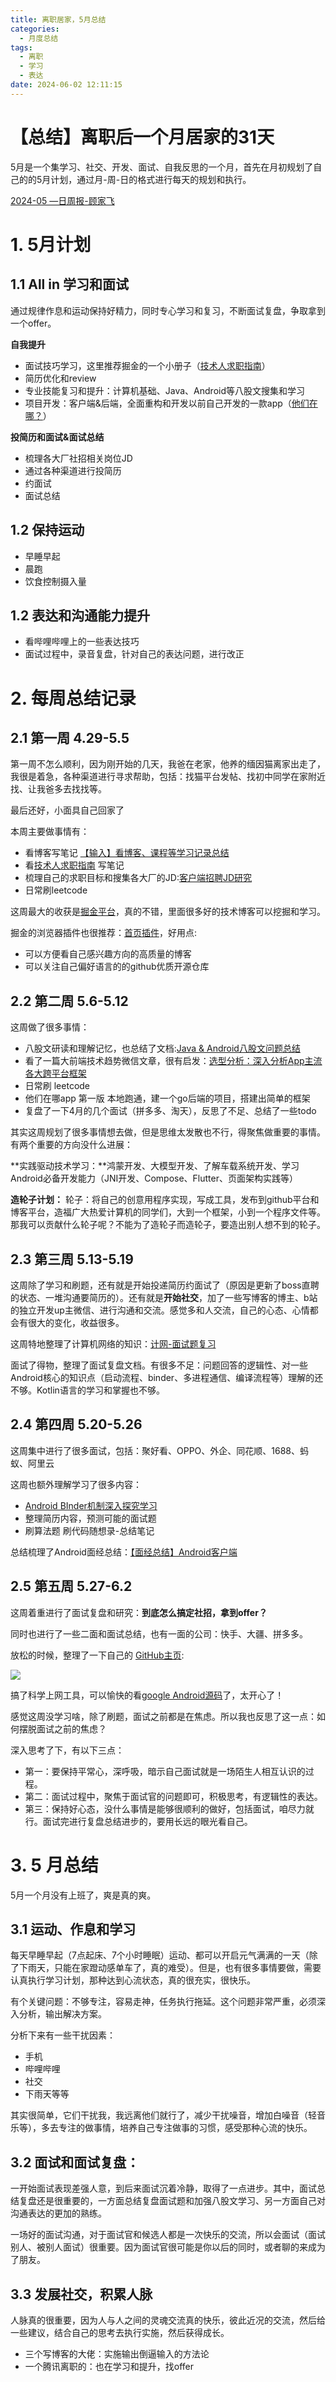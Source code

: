 ```yaml
---
title: 离职居家，5月总结
categories:
  - 月度总结
tags:
  - 离职
  - 学习
  - 表达
date: 2024-06-02 12:11:15
---
```


【总结】离职后一个月居家的31天
===
5月是一个集学习、社交、开发、面试、自我反思的一个月，首先在月初规划了自己的的5月计划，通过月-周-日的格式进行每天的规划和执行。

[2024-05 —日周报-顾家飞](https://so8b1opux5.feishu.cn/docx/CLn9dc6ouoDnUhx2SsOc9lSJnLb)


# 1. 5月计划
## 1.1 All in 学习和面试

通过规律作息和运动保持好精力，同时专心学习和复习，不断面试复盘，争取拿到一个offer。

 **自我提升**

- 面试技巧学习，这里推荐掘金的一个小册子（[技术人求职指南](https://juejin.cn/book/7211868947363135545?enter_from=course_center&utm_source=course_center)）
- 简历优化和review
- 专业技能复习和提升：计算机基础、Java、Android等八股文搜集和学习
- 项目开发：客户端&后端，全面重构和开发以前自己开发的一款app（[他们在哪？](https://github.com/jiafeimao-gjf/WhereAreTheyV2)）


**投简历和面试&面试总结**

- 梳理各大厂社招相关岗位JD
- 通过各种渠道进行投简历
- 约面试
- 面试总结


## 1.2 保持运动

- 早睡早起
- 晨跑
- 饮食控制摄入量

## 1.2 表达和沟通能力提升

- 看哔哩哔哩上的一些表达技巧
- 面试过程中，录音复盘，针对自己的表达问题，进行改正

# 2. 每周总结记录

## 2.1 第一周 4.29-5.5

第一周不怎么顺利，因为刚开始的几天，我爸在老家，他养的缅因猫离家出走了，我很是着急，各种渠道进行寻求帮助，包括：找猫平台发帖、找初中同学在家附近找、让我爸多去找找等。

最后还好，小面具自己回家了

本周主要做事情有：

- 看博客写笔记 [【输入】看博客、课程等学习记录总结](https://so8b1opux5.feishu.cn/docx/KQ4kdpNtpo6hlIxa8JNcpADNn9d)
- 看[技术人求职指南](https://juejin.cn/book/7211868947363135545?enter_from=course_center&utm_source=course_center) 写笔记
- 梳理自己的求职目标和搜集各大厂的JD:[客户端招聘JD研究](https://so8b1opux5.feishu.cn/docx/SQKHdzXY9oXrpnxKIxgcIxIynAg)
- 日常刷leetcode

这周最大的收获是[掘金平台](https://juejin.cn/)，真的不错，里面很多好的技术博客可以挖掘和学习。

掘金的浏览器插件也很推荐：[首页插件](https://juejin.cn/extension?utm_source=jj_nav)，好用点:

- 可以方便看自己感兴趣方向的高质量的博客
- 可以关注自己偏好语言的的github优质开源仓库

## 2.2 第二周 5.6-5.12

这周做了很多事情：

- 八股文研读和理解记忆，也总结了文档:[Java & Android八股文问题总结](https://so8b1opux5.feishu.cn/docx/Ip1Md1al2oYBkPx5CheculzEnng)
- 看了一篇大前端技术趋势微信文章，很有启发：[选型分析：深入分析App主流各大跨平台框架](https://mp.weixin.qq.com/s/I2BMm3m9Ffzu8qz6PYmTUA)
- 日常刷 leetcode
- 他们在哪app 第一版 本地跑通，建一个go后端的项目，搭建出简单的框架
- 复盘了一下4月的几个面试（拼多多、淘天），反思了不足、总结了一些todo

其实这周规划了很多事情想去做，但是思维太发散也不行，得聚焦做重要的事情。有两个重要的方向没什么进展：

**实践驱动技术学习：**鸿蒙开发、大模型开发、了解车载系统开发、学习Android必备开发能力（JNI开发、Compose、Flutter、页面架构实践等）

**造轮子计划：**
轮子：将自己的创意用程序实现，写成工具，发布到github平台和博客平台，造福广大热爱计算机的同学们，大到一个框架，小到一个程序文件等。那我可以贡献什么轮子呢？不能为了造轮子而造轮子，要造出别人想不到的轮子。

## 2.3 第三周 5.13-5.19

这周除了学习和刷题，还有就是开始投递简历约面试了（原因是更新了boss直聘的状态、一堆沟通要简历的）。还有就是**开始社交**，加了一些写博客的博主、b站的独立开发up主微信、进行沟通和交流。感觉多和人交流，自己的心态、心情都会有很大的变化，收益很多。

这周特地整理了计算机网络的知识：[计网-面试题复习](https://so8b1opux5.feishu.cn/docx/HQDbduvxloGI39xtY8ScUBXRnMc)

面试了得物，整理了面试复盘文档。有很多不足：问题回答的逻辑性、对一些Android核心的知识点（启动流程、binder、多进程通信、编译流程等）理解的还不够。Kotlin语言的学习和掌握也不够。


## 2.4 第四周 5.20-5.26

这周集中进行了很多面试，包括：聚好看、OPPO、外企、同花顺、1688、蚂蚁、阿里云

这周也额外理解学习了很多内容：
- [Android BInder机制深入探究学习](https://so8b1opux5.feishu.cn/docx/YowZdSQWaopCxlxtGM9cJO6UnzF)
- 整理简历内容，预测可能的面试题
- 刷算法题 刷代码随想录-总结笔记

总结梳理了Android面经总结：[【面经总结】Android客户端 ](https://so8b1opux5.feishu.cn/docx/ZnxSdjQhroIp19xABJTcZbuSnRc)

## 2.5 第五周 5.27-6.2

这周着重进行了面试复盘和研究：**到底怎么搞定社招，拿到offer？**

同时也进行了一些二面和面试总结，也有一面的公司：快手、大疆、拼多多。

放松的时候，整理了一下自己的
[GitHub主页](https://github.com/jiafeimao-gjf):

![](./image/screenshot-20240531-175406.png)

搞了科学上网工具，可以愉快的看[google Android源码](https://cs.android.com/android/platform/superproject/main)了，太开心了！

感觉这周没学习啥，除了刷题，面试之前都是在焦虑。所以我也反思了这一点：如何摆脱面试之前的焦虑？

深入思考了下，有以下三点：

- 第一：要保持平常心，深呼吸，暗示自己面试就是一场陌生人相互认识的过程。
- 第二：面试过程中，聚焦于面试官的问题即可，积极思考，有逻辑性的表达。
- 第三：保持好心态，没什么事情是能够很顺利的做好，包括面试，咱尽力就行。面试完进行复盘总结进步的，要用长远的眼光看自己。



# 3. 5 月总结

5月一个月没有上班了，爽是真的爽。

## 3.1 **运动、作息和学习**

每天早睡早起（7点起床、7个小时睡眠）运动、都可以开启元气满满的一天（除了下雨天，只能在家蹬动感单车了，真的难受）。但是，也有很多事情要做，需要认真执行学习计划，那种达到心流状态，真的很充实，很快乐。

有个关键问题：不够专注，容易走神，任务执行拖延。这个问题非常严重，必须深入分析，输出解决方案。

分析下来有一些干扰因素：
- 手机
- 哔哩哔哩
- 社交
- 下雨天等等


其实很简单，它们干扰我，我远离他们就行了，减少干扰噪音，增加白噪音（轻音乐等），多去专注的做事情，培养自己专注做事的习惯，感受那种心流的快乐。

## 3.2 **面试和面试复盘**：

一开始面试表现差强人意，到后来面试沉着冷静，取得了一点进步。其中，面试总结复盘还是很重要的，一方面总结复盘面试题和加强八股文学习、另一方面自己对沟通表达的更加的熟练。

一场好的面试沟通，对于面试官和候选人都是一次快乐的交流，所以会面试（面试别人、被别人面试）很重要。因为面试官很可能是你以后的同时，或者聊的来成为了朋友。


## 3.3 发展社交，积累人脉

人脉真的很重要，因为人与人之间的灵魂交流真的快乐，彼此近况的交流，然后给一些建议，结合自己的思考去执行实施，然后获得成长。

- 三个写博客的大佬：实施输出倒逼输入的方法论
- 一个腾讯离职的：也在学习和提升，找offer